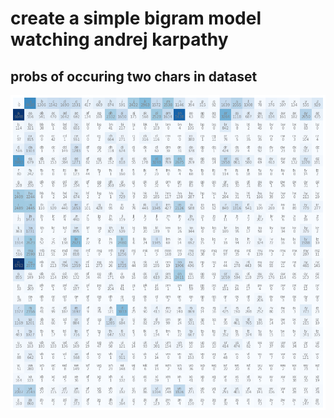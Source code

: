 # create a simple bigram model watching andrej karpathy


## probs of occuring two chars in dataset
![model](model.png)

